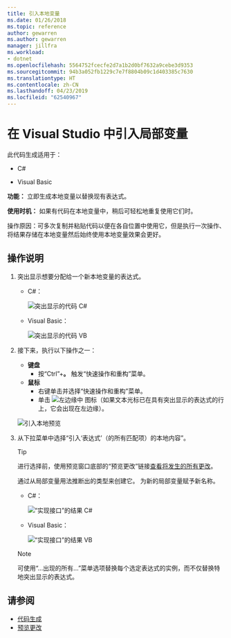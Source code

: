 ```yaml
---
title: 引入本地变量
ms.date: 01/26/2018
ms.topic: reference
author: gewarren
ms.author: gewarren
manager: jillfra
ms.workload:
- dotnet
ms.openlocfilehash: 5564752fcecfe2d7a1b2d0bf7632a9cebe3d9353
ms.sourcegitcommit: 94b3a052fb1229c7e7f8804b09c1d403385c7630
ms.translationtype: HT
ms.contentlocale: zh-CN
ms.lasthandoff: 04/23/2019
ms.locfileid: "62540967"
---
```

# <a name="introduce-a-local-variable-in-visual-studio"></a>在 Visual Studio 中引入局部变量

此代码生成适用于：

- C#

- Visual Basic

**功能：** 立即生成本地变量以替换现有表达式。

**使用时机：** 如果有代码在本地变量中，稍后可轻松地重复使用它们时。

操作原因：可多次复制并粘贴代码以便在各自位置中使用它，但是执行一次操作、将结果存储在本地变量然后始终使用本地变量效果会更好。

## <a name="how-to"></a>操作说明

1. 突出显示想要分配给一个新本地变量的表达式。

   - C#：

       ![突出显示的代码 C#](media/local-highlight-cs.png)

   - Visual Basic：

       ![突出显示的代码 VB](media/local-highlight-vb.png)

2. 接下来，执行以下操作之一：

   - **键盘**
      - 按“Ctrl”+**。** 触发“快速操作和重构”菜单。
   - **鼠标**
      - 右键单击并选择“快速操作和重构”菜单。
      - 单击 ![左边缘中](media/screwdriver.png) 图标（如果文本光标已在具有突出显示的表达式的行上，它会出现在左边缘）。

   ![引入本地预览](media/local-preview-cs.png)

3. 从下拉菜单中选择“引入‘表达式’（的所有匹配项）的本地内容”。

   > [!TIP]
   > 进行选择前，使用预览窗口底部的“预览更改”链接[查看将发生的所有更改](../../ide/preview-changes.md)。

   通过从局部变量用法推断出的类型来创建它。 为新的局部变量赋予新名称。

   - C#：

       ![“实现接口”的结果 C#](media/local-result-cs.png)

   - Visual Basic：

       ![“实现接口”的结果 VB](media/local-result-vb.png)

   > [!NOTE]
   > 可使用“...出现的所有...”菜单选项替换每个选定表达式的实例，而不仅替换特地突出显示的表达式。

## <a name="see-also"></a>请参阅

- [代码生成](../code-generation-in-visual-studio.md)
- [预览更改](../../ide/preview-changes.md)